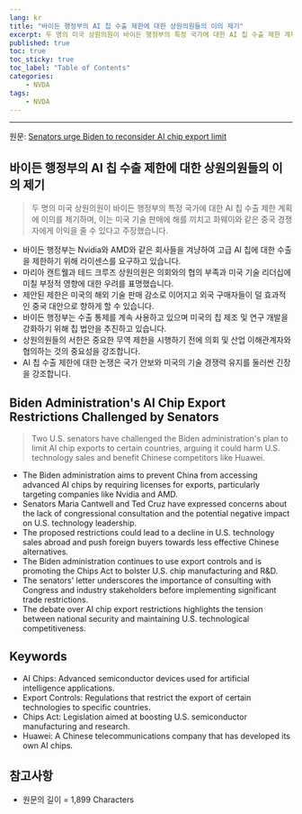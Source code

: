 ```yaml
---
lang: kr
title: "바이든 행정부의 AI 칩 수출 제한에 대한 상원의원들의 이의 제기"
excerpt: 두 명의 미국 상원의원이 바이든 행정부의 특정 국가에 대한 AI 칩 수출 제한 계획에 이의를 제기하며, 이는 미국 기술 판매에 해를 끼치고 화웨이와 같은 중국 경쟁자에게 이익을 줄 수 있다고 주장했습니다.
published: true
toc: true
toc_sticky: true
toc_label: "Table of Contents"
categories:
    - NVDA
tags:
    - NVDA
---
```


---

  원문: [Senators urge Biden to reconsider AI chip export limit](https://www.investing.com/news/stock-market-news/senators-urge-biden-to-reconsider-ai-chip-export-limit-93CH-3785131)

## 바이든 행정부의 AI 칩 수출 제한에 대한 상원의원들의 이의 제기

> 두 명의 미국 상원의원이 바이든 행정부의 특정 국가에 대한 AI 칩 수출 제한 계획에 이의를 제기하며, 이는 미국 기술 판매에 해를 끼치고 화웨이와 같은 중국 경쟁자에게 이익을 줄 수 있다고 주장했습니다.


- 바이든 행정부는 Nvidia와 AMD와 같은 회사들을 겨냥하여 고급 AI 칩에 대한 수출을 제한하기 위해 라이센스를 요구하고 있습니다.
- 마리아 캔트웰과 테드 크루즈 상원의원은 의회와의 협의 부족과 미국 기술 리더십에 미칠 부정적 영향에 대한 우려를 표명했습니다.
- 제안된 제한은 미국의 해외 기술 판매 감소로 이어지고 외국 구매자들이 덜 효과적인 중국 대안으로 향하게 할 수 있습니다.
- 바이든 행정부는 수출 통제를 계속 사용하고 있으며 미국의 칩 제조 및 연구 개발을 강화하기 위해 칩 법안을 추진하고 있습니다.
- 상원의원들의 서한은 중요한 무역 제한을 시행하기 전에 의회 및 산업 이해관계자와 협의하는 것의 중요성을 강조합니다.
- AI 칩 수출 제한에 대한 논쟁은 국가 안보와 미국의 기술 경쟁력 유지를 둘러싼 긴장을 강조합니다.

## Biden Administration's AI Chip Export Restrictions Challenged by Senators

> Two U.S. senators have challenged the Biden administration's plan to limit AI chip exports to certain countries, arguing it could harm U.S. technology sales and benefit Chinese competitors like Huawei.


- The Biden administration aims to prevent China from accessing advanced AI chips by requiring licenses for exports, particularly targeting companies like Nvidia and AMD.
- Senators Maria Cantwell and Ted Cruz have expressed concerns about the lack of congressional consultation and the potential negative impact on U.S. technology leadership.
- The proposed restrictions could lead to a decline in U.S. technology sales abroad and push foreign buyers towards less effective Chinese alternatives.
- The Biden administration continues to use export controls and is promoting the Chips Act to bolster U.S. chip manufacturing and R&D.
- The senators' letter underscores the importance of consulting with Congress and industry stakeholders before implementing significant trade restrictions.
- The debate over AI chip export restrictions highlights the tension between national security and maintaining U.S. technological competitiveness.

## Keywords

- AI Chips: Advanced semiconductor devices used for artificial intelligence applications.
- Export Controls: Regulations that restrict the export of certain technologies to specific countries.
- Chips Act: Legislation aimed at boosting U.S. semiconductor manufacturing and research.
- Huawei: A Chinese telecommunications company that has developed its own AI chips.

## 참고사항

- 원문의 길이 = 1,899 Characters

